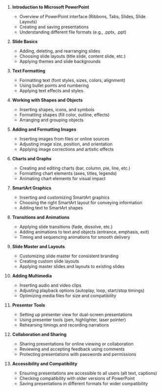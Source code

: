 
1. **Introduction to Microsoft PowerPoint**
   - Overview of PowerPoint interface (Ribbons, Tabs, Slides, Slide Layouts)
   - Creating and saving presentations
   - Understanding different file formats (e.g., .pptx, .ppt)

2. **Slide Basics**
   - Adding, deleting, and rearranging slides
   - Choosing slide layouts (title slide, content slide, etc.)
   - Applying themes and slide backgrounds

3. **Text Formatting**
   - Formatting text (font styles, sizes, colors, alignment)
   - Using bullet points and numbering
   - Applying text effects and styles

4. **Working with Shapes and Objects**
   - Inserting shapes, icons, and symbols
   - Formatting shapes (fill color, outline, effects)
   - Arranging and grouping objects

5. **Adding and Formatting Images**
   - Inserting images from files or online sources
   - Adjusting image size, position, and orientation
   - Applying image corrections and artistic effects

6. **Charts and Graphs**
   - Creating and editing charts (bar, column, pie, line, etc.)
   - Formatting chart elements (axes, titles, legends)
   - Animating chart elements for visual impact

7. **SmartArt Graphics**
   - Inserting and customizing SmartArt graphics
   - Choosing the right SmartArt layout for conveying information
   - Adding text to SmartArt shapes

8. **Transitions and Animations**
   - Applying slide transitions (fade, dissolve, etc.)
   - Adding animations to text and objects (entrance, emphasis, exit)
   - Timing and sequencing animations for smooth delivery

9. **Slide Master and Layouts**
   - Customizing slide master for consistent branding
   - Creating custom slide layouts
   - Applying master slides and layouts to existing slides

10. **Adding Multimedia**
    - Inserting audio and video clips
    - Adjusting playback options (autoplay, loop, start/stop timings)
    - Optimizing media files for size and compatibility

11. **Presenter Tools**
    - Setting up presenter view for dual-screen presentations
    - Using presenter tools (pen, highlighter, laser pointer)
    - Rehearsing timings and recording narrations

12. **Collaboration and Sharing**
    - Sharing presentations for online viewing or collaboration
    - Reviewing and accepting feedback using comments
    - Protecting presentations with passwords and permissions

13. **Accessibility and Compatibility**
    - Ensuring presentations are accessible to all users (alt text, captions)
    - Checking compatibility with older versions of PowerPoint
    - Saving presentations in different formats for wider compatibility

